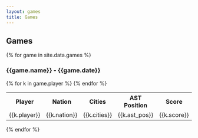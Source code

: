 ```yaml
---
layout: games
title: Games
---
```

## Games

{% for game in site.data.games %}

### {{game.name}} - {{game.date}}
<table>
	<tr>
        <th>Player</th>
		<th>Nation</th>
		<th>Cities</th>
		<th>AST Position</th>
        <th>Score</th>
	</tr>
	{% for k in game.player %}
	<tr>
        <td>{{k.player}}</td>
		<td>{{k.nation}}</td>
        <td>{{k.cities}}</td>
        <td>{{k.ast_pos}}</td>
        <td>{{k.score}}</td>
	</tr>
	{% endfor %}
</table>
{% endfor %}